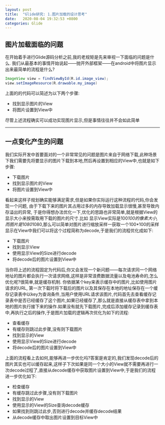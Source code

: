 ```yaml
---
layout: post
title:  "Glide研究: 1.图片加载的设计思考"
date:   2020-08-04 19:32:53 +0800
categories: Glide
---
```


## 图片加载面临的问题

在开始着手进行Glide源码分析之前,我的老规矩是先来审视一下面临的问题是什么.
我们从最基本的事情开始说起——抛开外部框架——在android中将图片显示出来最简单的流程是什么?
```Java
ImageView view = findViewById(R.id.image_view);
view.setImageResource(R.drawable.my_image)

```

上面的的代码可以简述为以下两个步骤:

- 找到显示图片的View
- 将图片设置到View中

尽管上述流程确实可以成功实现图片显示,但是事情往往并不会如此简单

---

## 一点变化产生的问题
我们实际开发中首要面对的一个非常常见的问题是图片来自于网络下载,此种场景下我们需要先将要显示的图片下载到本地,然后再设置到相应的View中,也就是如下步骤:

- 下载图片
- 找到显示图片的View
- 将图片设置到View中

看起来这样子规划确实能够满足需求,但是如果你实际运行这种流程的代码,你会发现一个问题, 由于下载下来的图片其占用过多的内存导致加载显示很慢,甚至导致内存溢出的异常, 于是你得想办法优化一下,优化的思路也非常简单,就是根据View的显示大小来按需取用下载的图片的尺寸.比如 显示View实际是100*100的像素大小, 而图片是1080*1080,那么可以简单对图片进行缩放采样一获取一个100*100的采样显示在View中我们可以将这个过程简称为decode,于是我们的流程优化成如下:

- 下载图片
- 找到显示View
- 使用显示View的Size进行decode
- 将decode后的图片设置到View中

当你将上述的流程固定为代码后,你又会发现一个新问题——每次请求同一个网络地址的图片都会执行一次请求网络,这样是非常浪费数据流量以及电池寿命的,怎么优化呢?很简单,就是缓存机制. 你依据某个key来表示缓存中的图片,比如使用图片请求的URL, 第一次下载时将下载后的图片以及其保存在本地的地址保存在一个缓存记录表中以key为查询条件,当用户使用URL请求该图片,代码首先去查看缓存记录表中是否已经缓存了这个图片,如果已经缓存了,那么就是直接从缓存表中拿到本地的图片执行接下来的操作.如果没有就先下载图片,完成后添加缓存记录到缓存表中,再执行之后的操作,于是图片加载的逻辑再次优化为如下的流程:

- 查看缓存
- 有缓存则跳过此步骤,没有则下载图片
- 找到显示的View
- 使用显示View的Size进行decode
- 将decode后的图片设置到View中

上面的流程看上去如何,能够再进一步优化吗?答案是肯定的,我们发现decode后的图片其实也可以缓存起来,这样子下次如果是同一个大小的View就不需要再进行一次decode过程了,直接从decode缓存中获取图片设置到View中,于是我们的流程进一步优化如下:

- 检查缓存
- 有缓存跳过此步骤,没有则下载图片
- 找到显示的View
- 使用显示的View的Size查询decode缓存
- 如果找到则跳过此步,否则进行decode并缓存decode结果
- 从decode缓存中取出图片设置到目标View中

